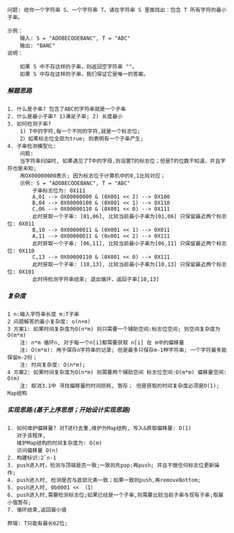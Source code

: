     
    问题: 给你一个字符串 S、一个字符串 T，请在字符串 S 里面找出：包含 T 所有字符的最小子串。
    
    示例：
        输入: S = "ADOBECODEBANC", T = "ABC"
        输出: "BANC"
    说明：
    
        如果 S 中不存这样的子串，则返回空字符串 ""。
        如果 S 中存在这样的子串，我们保证它是唯一的答案。

##### 解题思路

    1. 什么是子串? 包含了ABC的字符串就是一个子串
    2. 什么是最小子串? 1)满足子串; 2) 长度最小
    3. 如何检测子串?
        1) T中的字符,每一个不同的字符,就是一个标志位; 
        2）如果标志位全部为true; 则表明有一个子串产生; 
    4. 子串检测模型化: 
        问题: 
        当字符串扫描时, 如果遇见了T中的字母,则设置T的标志位；但是T的位数不知道，并且字符也是未知;
        用OX00000000表示; 因为标志位于计算机中的0,1比较对应；
        示例: S = "ADOBECODEBANC", T = "ABC"
            子串标志位为: 0X111
            A,01 --> OX00000000 & (0X001 << 2) --> 0X100
            B,04 --> 0X00000100 & (0X001 << 1) --> 0X110
            C,06 --> 0X00000110 & (0X001 << 0) --> 0X111
            此时获取一个子串: [01,06], 比较当前最小子串为[01,06] 只保留最近两个标志位: 0X011
            B,10 --> 0X00000011 & (0X001 << 1) --> 0X011
            A,11 --> 0X00000011 & (0x001 << 2) --> 0X111
            此时获取一个子串: [06,11], 比较当前最小子串为[06,11] 只保留最近两个标志位: 0X110
            C,13 --> 0X00000110 & (0X001 << 0) --> 0X111
            此时获取一个子串: [10,13], 比较当前最小子串为[10,13] 只保留最近两个标志位: 0X101
            此时待检测字符串结束; 退出循环，返回子串[10,13]
            
##### 复杂度
    1 n:输入字符串长度 m:T子串
    2 问题解答的最小复杂度: o(n+m)
    3 方案1: 如果时间复杂度为O(n*m) 则只需要一个辅助空间:标志位空间; 则空间复杂度为O(m*m)
        注: n*m 循环n, 对于每一个n[i]都需要获取 n[i] 在 m中的偏移量
        注: O(m*m): 用于保存n字符串的记录; 但是最多只保存m-1种字符串; 一个字符最多能保留m-2份；
        注: 时间复杂度: O(n*m); 
    4 方案2: 如果时间复杂度为O(n*m) 则需要两个辅助空间 标志位空间:O(m*m) 偏移量空间: O(m)
        注: 取消3.1中 寻找偏移量的时间损耗, 暂存； 但是获取的时间复杂度必须是O(1); Map结构
    
##### 实现思路:(基于上序思想；开始设计实现思路) 

    1. 如何维护偏移量? 对T进行去重,维护为Map结构, 写入&获取偏移量: O(1)
       对于该程序, 
       维护Map结构的时间复杂度为: O(m)
       访问偏移量 O(n)
    2. 构建标识:2`n-1
    3. push进入时，检测与顶端是否一致;一致则先pop;再push; 并且不做任何标志位更新操作;
    4. push进入时, 检测是否与底部元素一致；如果一致则push,再removeBottom;
    5. push进入时, 0b0001 << （1）
    6. push进入时,需要检测标志位;如果已经是一个子串,则需要比较当前子串与现有子串;取最小值暂存;
    7. 循环结束,返回最小值
    
    弊端: T只能有最长62位;
       
    
    